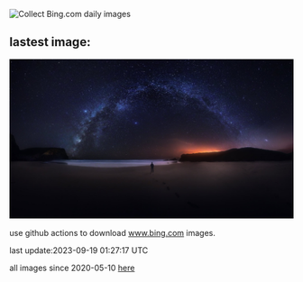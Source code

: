 ![Collect Bing.com daily images](https://github.com/counter2015/bing-daily-images/workflows/Collect%20Bing.com%20daily%20images/badge.svg)
## lastest image:
![](images/MilkyWayPortugal.jpg)

use github actions to download www.bing.com images.

last update:2023-09-19 01:27:17 UTC

all images since 2020-05-10 [here](https://github.com/counter2015/bing-daily-images/tree/master/images) 
